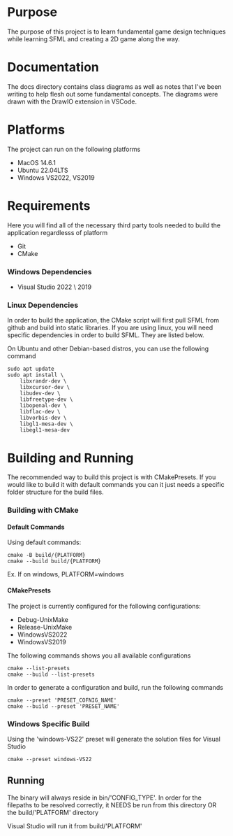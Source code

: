 # Purpose
The purpose of this project is to learn fundamental game design techniques while learning SFML and creating a 2D game along the way.

# Documentation
The docs directory contains class diagrams as well as notes that I've been writing to help flesh out some fundamental concepts. The diagrams were drawn with the DrawIO extension in VSCode.

# Platforms
The project can run on the following platforms

* MacOS 14.6.1
* Ubuntu 22.04LTS
* Windows VS2022, VS2019

# Requirements
Here you will find all of the necessary third party tools needed to build the application regardlesss of platform
- Git
- CMake

### Windows Dependencies
- Visual Studio 2022 \ 2019

### Linux Dependencies
In order to build the application, the CMake script will first pull SFML from github and build into static libraries. If you are using linux, you will need specific dependencies in order to build SFML. They are listed below.

On Ubuntu and other Debian-based distros, you can use the following command
```
sudo apt update
sudo apt install \
    libxrandr-dev \
    libxcursor-dev \
    libudev-dev \
    libfreetype-dev \
    libopenal-dev \
    libflac-dev \
    libvorbis-dev \
    libgl1-mesa-dev \
    libegl1-mesa-dev
```

# Building and Running
The recommended way to build this project is with CMakePresets. If you would like to build it with default commands you can it just needs a specific folder structure for the build files.

### Building with CMake

#### Default Commands
Using default commands: 
```
cmake -B build/{PLATFORM}
cmake --build build/{PLATFORM}
```
Ex. If on windows, PLATFORM=windows

#### CMakePresets
The project is currently configured for the following configurations:
- Debug-UnixMake
- Release-UnixMake
- WindowsVS2022
- WindowsVS2019

The following commands shows you all available configurations
```
cmake --list-presets
cmake --build --list-presets
```

In order to generate a configuration and build, run the following commands
```
cmake --preset 'PRESET_COFNIG_NAME'
cmake --build --preset 'PRESET_NAME'
```

### Windows Specific Build
Using the 'windows-VS22' preset will generate the solution files for Visual Studio
```
cmake --preset windows-VS22
```

## Running
The binary will always reside in bin/'CONFIG_TYPE'. In order for the filepaths to be resolved correctly, it NEEDS be run from this directory OR the build/'PLATFORM' directory

Visual Studio will run it from build/'PLATFORM'